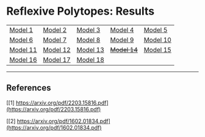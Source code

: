 # Reflexive Polytopes: Results #
|   |   |   |   |   |
|---|---|---|---|---|
[Model 1](https://github.com/mcarc011/Results/tree/master/figs/model1)|[Model 2](https://github.com/mcarc011/Results/tree/master/figs/model2)|[Model 3](https://github.com/mcarc011/Results/tree/master/figs/model3)|[Model 4](https://github.com/mcarc011/Results/tree/master/figs/model4)|[Model 5](https://github.com/mcarc011/Results/tree/master/figs/model5)|
[Model 6](https://github.com/mcarc011/Results/tree/master/figs/model6)|[Model 7](https://github.com/mcarc011/Results/tree/master/figs/model7)|[Model 8](https://github.com/mcarc011/Results/tree/master/figs/model8)|[Model 9](https://github.com/mcarc011/Results/tree/master/figs/model9)|[Model 10](https://github.com/mcarc011/Results/tree/master/figs/model10)|
[Model 11](https://github.com/mcarc011/Results/tree/master/figs/model11)|[Model 12](https://github.com/mcarc011/Results/tree/master/figs/model12)|[Model 13](https://github.com/mcarc011/Results/tree/master/figs/model13)|~~[Model 14](https://github.com/mcarc011/Results/tree/master/figs/model14)~~|[Model 15](https://github.com/mcarc011/Results/tree/master/figs/model15)|
[Model 16](https://github.com/mcarc011/Results/tree/master/figs/model16)|[Model 17](https://github.com/mcarc011/Results/tree/master/figs/model17)|[Model 18](https://github.com/mcarc011/Results/tree/master/figs/model18)


----
## References ##
[[1] https://arxiv.org/pdf/2203.15816.pdf](https://arxiv.org/pdf/2203.15816.pdf)

[[2] https://arxiv.org/pdf/1602.01834.pdf](https://arxiv.org/pdf/1602.01834.pdf)
